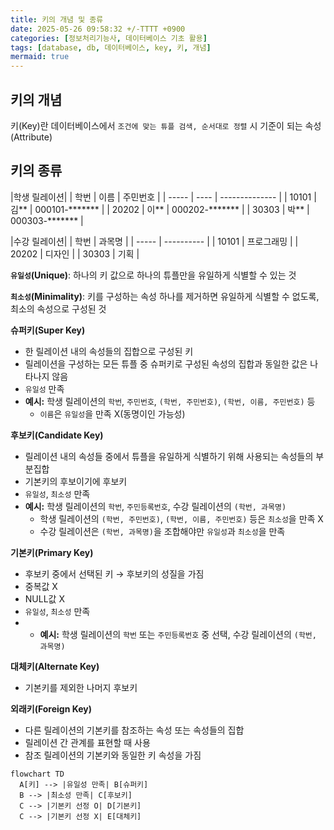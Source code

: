 ```yaml
---
title: 키의 개념 및 종류
date: 2025-05-26 09:58:32 +/-TTTT +0900
categories: [정보처리기능사, 데이터베이스 기초 활용]
tags: [database, db, 데이터베이스, key, 키, 개념]
mermaid: true
---
```


## 키의 개념
키(Key)란 데이터베이스에서 `조건에 맞는 튜플 검색, 순서대로 정렬` 시 기준이 되는 속성(Attribute)

## 키의 종류

|학생 릴레이션|
| 학번  | 이름 | 주민번호       |
| ----- | ---- | -------------- |
| 10101 | 김** | 000101-******* |
| 20202 | 이** | 000202-******* |
| 30303 | 박** | 000303-******* |

|수강 릴레이션|
| 학번  | 과목명     |
| ----- | ---------- |
| 10101 | 프로그래밍 |
| 20202 | 디자인     |
| 30303 | 기획       |

**`유일성`(Unique)**: 하나의 키 값으로 하나의 튜플만을 유일하게 식별할 수 있는 것

**`최소성`(Minimality)**: 키를 구성하는 속성 하나를 제거하면 유일하게 식별할 수 없도록, 최소의 속성으로 구성된 것

**슈퍼키(Super Key)**
* 한 릴레이션 내의 속성들의 집합으로 구성된 키
* 릴레이션을 구성하는 모든 튜플 중 슈퍼키로 구성된 속성의 집합과 동일한 값은 나타나지 않음
* `유일성` 만족
* **예시:** 학생 릴레이션의 `학번`, `주민번호`, `(학번, 주민번호)`, `(학번, 이름, 주민번호)` 등
  * `이름`은 `유일성`을 만족 X(동명이인 가능성)

**후보키(Candidate Key)**
* 릴레이션 내의 속성들 중에서 튜플을 유일하게 식별하기 위해 사용되는 속성들의 부분집합
* 기본키의 후보이기에 후보키
* `유일성`, `최소성` 만족
* **예시:** 학생 릴레이션의 `학번`, `주민등록번호`, 수강 릴레이션의 `(학번, 과목명)`
  * 학생 릴레이션의 `(학번, 주민번호)`, `(학번, 이름, 주민번호)` 등은 `최소성`을 만족 X
  * 수강 릴레이션은 `(학번, 과목명)`을 조합해야만 `유일성`과 `최소성`을 만족

**기본키(Primary Key)**
* 후보키 중에서 선택된 키 → 후보키의 성질을 가짐
* 중복값 X
* NULL값 X
* `유일성`, `최소성` 만족
* * **예시:** 학생 릴레이션의 `학번` 또는 `주민등록번호` 중 선택, 수강 릴레이션의 `(학번, 과목명)`

**대체키(Alternate Key)**
* 기본키를 제외한 나머지 후보키

**외래키(Foreign Key)**
* 다른 릴레이션의 기본키를 참조하는 속성 또는 속성들의 집합
* 릴레이션 간 관계를 표현할 때 사용
* 참조 릴레이션의 기본키와 동일한 키 속성을 가짐

```mermaid
flowchart TD
  A[키] --> |유일성 만족| B[슈퍼키]
  B --> |최소성 만족| C[후보키]
  C --> |기본키 선정 O| D[기본키]
  C --> |기본키 선정 X| E[대체키]
```
